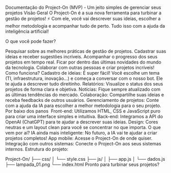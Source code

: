 Documentação do Project-On (MVP) - Um jeito simples de gerenciar seus projetos
Visão Geral
O Project-On é a sua nova ferramenta para turbinar a gestão de projetos! ⚡ Com ele, você vai descrever suas ideias, escolher a melhor metodologia e acompanhar tudo de perto. Tudo isso com a ajuda da inteligência artificial!

O que você pode fazer?

Pesquisar sobre as melhores práticas de gestão de projetos.
Cadastrar suas ideias e receber sugestões incríveis.
Acompanhar o progresso dos seus projetos em tempo real.
Ficar por dentro das últimas novidades do mundo da tecnologia.
Colaborar com outras pessoas e criar projetos incríveis!
Como funciona?
Cadastro de ideias: É super fácil! Você escolhe um tema (TI, infraestrutura, inovação...) e começa a conversar com o nosso bot. Ele te ajuda a descrever tudo direitinho.
Relatórios: Visualize o status dos seus projetos de forma clara e objetiva.
Notícias: Fique sempre atualizado com as últimas tendências do mercado.
Colaboração: Compartilhe suas ideias e receba feedbacks de outros usuários.
Gerenciamento de projetos: Conte com a ajuda da IA para escolher a melhor metodologia para o seu projeto.
Por baixo dos panos ️
Front-end: Utilizamos HTML, CSS e JavaScript puro para criar uma interface simples e intuitiva.
Back-end: Integramos a API do OpenAI (ChatGPT) para te ajudar a descrever suas ideias.
Design: Cores neutras e um layout clean para você se concentrar no que importa.
O que vem por aí?
IA ainda mais inteligente: No futuro, a IA vai te ajudar a criar projetos completos!
App mobile: Acesse o Project-On de onde quiser.
Integração com outros sistemas: Conecte o Project-On aos seus sistemas internos.
Estrutura do projeto:

Project-On/
├── css/
│   └── style.css
├── js/
│   ├── app.js
│   └── dados.js
├── lampada_01.png
└── index.html
Pronto para turbinar seus projetos?

